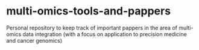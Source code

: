 # multi-omics-tools-and-pappers
Personal repository to keep track of important pappers in the area of multi-omics data integration (with a focus on application to precision medicine and cancer genomics)
